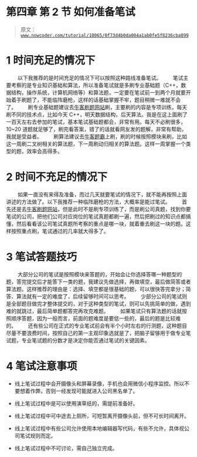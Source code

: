 # 第四章 第 2 节 如何准备笔试

> 原文：[`www.nowcoder.com/tutorial/10065/0f73d4b0da004a1ab0fe5f8236cba099`](https://www.nowcoder.com/tutorial/10065/0f73d4b0da004a1ab0fe5f8236cba099)

# 1 时间充足的情况下

        以下我推荐的是时间充足的情况下可以按照这种路线准备笔试。        笔试主要考察的是专业知识基础和算法，所以准备笔试就是多刷专业基础题（C++，数据结构，操作系统，计算机网络等）和算法题，一定要在笔试前一到两个月就要开始着手刷题了，不能临阵磨枪，这样的话基础掌握不牢，题目稍微一难就不会了。        刷专业基础题建议去[牛客刷题网站](https://www.nowcoder.com/intelligentTest)刷，主要刷的内容是专项训练，每天刷不同的技术点，比如今天 C++，明天数据结构，后天算法。我是在这上面刷了一百天左右去参加的笔试，基本笔试基础题都会，非常有用。每天不必刷很多，10~20 道题就足够了，刷完看答案，错了的话就看网友发的题解，非常有帮助，我就是受益者。        刷算法建议去[牛客题霸](https://www.nowcoder.com/activity/oj)上刷，刷的时候按照模块来刷，比如这一周刷二叉树相关的算法题，下一周刷动归相关的算法题。这样一周掌握一个类型的题，效率会高得多。

# 2 时间不充足的情况下

        如果一直没有来得及准备，而过几天就要笔试的情况下，就不能再按照上面讲述的方法做了。以下我推荐一种临阵磨枪的方法，大概率是能过笔试。        首先还是去[牛客刷题网站](https://www.nowcoder.com/contestRoom)，但是此时不是刷专项训练了，而是刷公司真题，找到你要笔试的公司，把他们公司对应岗位的笔试真题都刷一遍，然后把刷过的知识点都搞懂，然后看看该公司笔试真题所考察的重点是哪一块，就着重去刷这一块的题。这样按照重点刷，笔试通过的几率就大得多了。

# 3 笔试答题技巧

        大部分公司的笔试是按照模块来答题的，开始会让你选择答哪一种题型的题，答完提交后才能答下一类的题，我建议先做选择，再做填空，最后做简答或者算法题。这样推荐的理由是：选择、填空都是很基础的题，可以很快答完拿分；简答、算法就有一定的难度了，后续留够时间可以思考。        少部分公司的笔试则是全部题目做完才整体提交的，对于这种类型的笔试，则可以先挑简单的做，遇到难的就跳过，最后简单题都答完再攻克难题。        如果笔试只有算法题的话就按照顺序答题，因为一般而言，前面的题难度是要低一些的，最后的题是比较难的。        还有些公司在正式的专业笔试前会有半个小时左右的行测题，这种题目尽量不要浪费时间，按照自己的第一主观印象选就是了，把脑子留够用于做专业笔试题，专业笔试题的分数才是决定你能否通过笔试的关键因素。

# 4 笔试注意事项

*   线上笔试过程中会开摄像头和屏幕录像，手机也会用微信小程序监控。所以不要想着作弊，否则一经发现可能就进入公司黑名单了。

*   线上笔试过程中是可以使用演草纸的，需提前准备好。

*   线上笔试过程中可中途去上厕所，可短暂离开摄像头前，但不可长时间离开。

*   线上笔试过程中有些公司允许使用本地编辑器写代码，有些不允许，具体视公司笔试规则而定。

*   线上笔试过程中不可讨论，需自己独立完成。